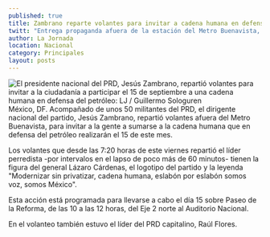 ```yaml
---
published: true
title: Zambrano reparte volantes para invitar a cadena humana en defensa del petróleo
twitt: "Entrega propaganda afuera de la estación del Metro Buenavista, tiene la figura del general Lázaro Cárdenas, el logotipo del partido y la leyenda \"Modernizar sin privatizar, cadena humana, eslabón por eslabón somos voz, somos México\"."
author: La Jornada
location: Nacional
category: Principales
layout: posts
---
```


![El presidente nacional del PRD, Jesús Zambrano, repartió volantes para invitar a la ciudadanía a participar el 15 de septiembre a una cadena humana en defensa del petróleo: LJ / Guillermo Sologuren](http://i.imgur.com/fdovlffm.jpg)México, DF. Acompañado de unos 50 militantes del PRD, el dirigente nacional del partido, Jesús Zambrano, repartió volantes afuera del Metro Buenavista, para invitar a la gente a sumarse a la cadena humana que en defensa del petróleo realizarán el 15 de este mes.

Los volantes que desde las 7:20 horas de este viernes repartió el líder perredista -por intervalos en el lapso de poco más de 60 minutos- tienen la figura del general Lázaro Cárdenas, el logotipo del partido y la leyenda "Modernizar sin privatizar, cadena humana, eslabón por eslabón somos voz, somos México".

Esta acción está programada para llevarse a cabo el día 15 sobre Paseo de la Reforma, de las 10 a las 12 horas, del Eje 2 norte al Auditorio Nacional.

En el volanteo también estuvo el líder del PRD capitalino, Raúl Flores.
